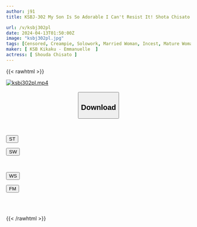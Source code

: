 ```yaml
---
author: j91
title: KSBJ-302 My Son Is So Adorable I Can't Resist It! Shota Chisato

url: /v/ksbj302pl
date: 2024-04-13T01:50:00Z
image: "ksbj302pl.jpg"
tags: [Censored, Creampie, Solowork, Married Woman, Incest, Mature Woman, Mother	]
maker: [ KSB Kikaku - Emmanuelle  ]
actress: [ Shouda Chisato ]
---
```



{{< rawhtml >}}

<div class="video" data-videoid="qJRgz6yoYwSLPY">
    <a href="javascript:;">
        <img src="/v/ksbj302pl/ksbj302pl.jpg" width="WIDTH" height="HEIGHT" alt="ksbj302pl.mp4" loading="lazy">
    </a>
</div>

<script type="text/javascript" src="https://j91.asia/asset/on-demand-st.js"></script>

<br>
  <link rel="stylesheet" href="https://j91.asia/asset/bs5.css">
  
  <center>
  <button class="btn btn-primary" type="button" data-bs-toggle="collapse" data-bs-target=".multi-collapse" aria-expanded="false" aria-controls="multiCollapseExample1 multiCollapseExample2"><h2>Download</h2></button></center>
</p>
<div class="row">
  <div class="col">
    <div class="collapse multi-collapse" id="multiCollapseExample1">
      <div class="card card-body">
	      	      <br>
<div class="buttons">  
<p><a href="https://streamtape.to/v/qJRgz6yoYwSLPY" target="_blank"><button class="btn-hover color-3"><i class="fa fa-download"></i> ST</button></a></p>
<p><a href="https://asnwish.com/iev5fw9k0xf7" target="_blank"><button class="btn-hover color-2"><i class="fa fa-download"></i> SW</button></a></p></div>
    </div>
  </div>
</div>
  <div class="col">
    <div class="collapse multi-collapse" id="multiCollapseExample2">
      <div class="card card-body">
	      <br>
<div class="buttons">
<p><a href="https://wolfstream.tv/jll405jxb69s"><button class="btn-hover color-9"><i class="fa fa-download"></i> WS</button></a></p>
<p><a href="https://filemoon.sx/d/31a62pxlxid7"><button class="btn-hover color-8"><i class="fa fa-download"></i> FM</button></a></p></div>
<br><br>
      </div>
    </div>
  </div>
</div>

{{< /rawhtml >}}
